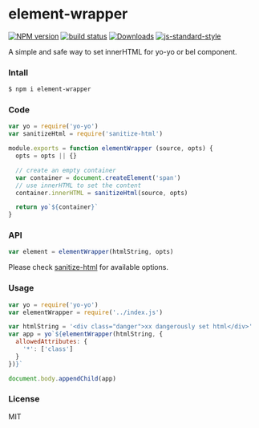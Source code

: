 element-wrapper
==================

[![NPM version][npm-image]][npm-url]
[![build status][travis-image]][travis-url]
[![Downloads][downloads-image]][downloads-url]
[![js-standard-style][standard-image]][standard-url]

A simple and safe way to set innerHTML for yo-yo or bel component.

### Intall

```sh
$ npm i element-wrapper
```

### Code

```JavaScript
var yo = require('yo-yo')
var sanitizeHtml = require('sanitize-html')

module.exports = function elementWrapper (source, opts) {
  opts = opts || {}

  // create an empty container
  var container = document.createElement('span')
  // use innerHTML to set the content
  container.innerHTML = sanitizeHtml(source, opts)

  return yo`${container}`
}

```

### API

```JavaScript
var element = elementWrapper(htmlString, opts)
```

Please check [sanitize-html](https://www.npmjs.com/package/sanitize-html) for available options.

### Usage

```JavaScript
var yo = require('yo-yo')
var elementWrapper = require('../index.js')

var htmlString = '<div class="danger">xx dangerously set html</div>'
var app = yo`${elementWrapper(htmlString, {
  allowedAttributes: {
    '*': ['class']
  }
})}`

document.body.appendChild(app)
```

### License

MIT

[npm-image]: https://img.shields.io/npm/v/element-wrapper.svg?style=flat-square
[npm-url]: https://npmjs.org/package/element-wrapper
[travis-image]: https://img.shields.io/travis/fraserxu/element-wrapper/master.svg?style=flat-square
[travis-url]: https://travis-ci.org/fraserxu/element-wrapper
[downloads-image]: http://img.shields.io/npm/dm/element-wrapper.svg?style=flat-square
[downloads-url]: https://npmjs.org/package/element-wrapper
[standard-image]: https://img.shields.io/badge/code%20style-standard-brightgreen.svg?style=flat-square
[standard-url]: https://github.com/feross/standard
